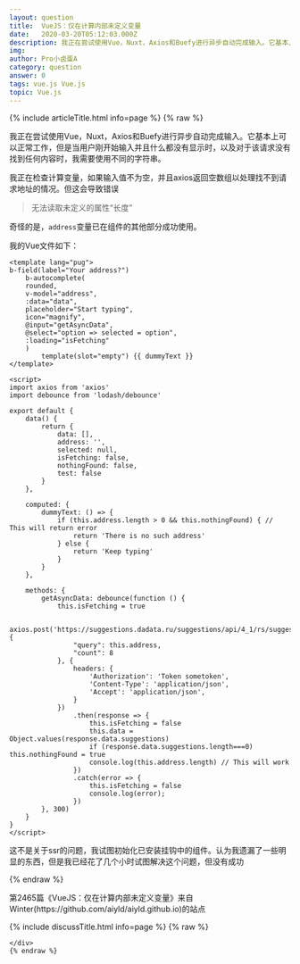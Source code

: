 ```yaml
---
layout: question
title:  VueJS：仅在计算内部未定义变量
date:   2020-03-20T05:12:03.000Z
description: 我正在尝试使用Vue，Nuxt，Axios和Buefy进行异步自动完成输入。它基本上可以正常工作，但是当用户刚开始输入并且什么都没有显示时，以及对于该请求...
img: 
author: Pro小卤蛋A
category: question
answer: 0
tags: vue.js Vue.js
topic: Vue.js
---
```

<div class="article-root">
  <div class="article">
    {% include articleTitle.html info=page %}
    {% raw %}
    <div class="article-content"><p><font style="vertical-align: inherit;"><font style="vertical-align: inherit;">我正在尝试使用Vue，Nuxt，Axios和Buefy进行异步自动完成输入。</font><font style="vertical-align: inherit;">它基本上可以正常工作，但是当用户刚开始输入并且什么都没有显示时，以及对于该请求没有找到任何内容时，我需要使用不同的字符串。</font></font></p>

<p><font style="vertical-align: inherit;"><font style="vertical-align: inherit;">我正在检查计算变量，如果输入值不为空，并且axios返回空数组以处理找不到请求地址的情况。</font><font style="vertical-align: inherit;">但这会导致错误</font></font></p>

<blockquote>
  <p><font style="vertical-align: inherit;"><font style="vertical-align: inherit;">无法读取未定义的属性“长度”</font></font></p>
</blockquote>

<p><font style="vertical-align: inherit;"><font style="vertical-align: inherit;">奇怪的是，</font></font><code>address</code><font style="vertical-align: inherit;"><font style="vertical-align: inherit;">变量已在组件的其他部分成功使用。</font></font></p>

<p><font style="vertical-align: inherit;"><font style="vertical-align: inherit;">我的Vue文件如下：</font></font></p>

<pre><code>&lt;template lang="pug"&gt;<font></font>
b-field(label="Your address?")<font></font>
    b-autocomplete(<font></font>
    rounded,<font></font>
    v-model="address",<font></font>
    :data="data",<font></font>
    placeholder="Start typing",<font></font>
    icon="magnify",<font></font>
    @input="getAsyncData",<font></font>
    @select="option =&gt; selected = option",<font></font>
    :loading="isFetching"<font></font>
    )<font></font>
        template(slot="empty") {{ dummyText }}<font></font>
&lt;/template&gt;<font></font>
<font></font>
&lt;script&gt;<font></font>
import axios from 'axios'<font></font>
import debounce from 'lodash/debounce'<font></font>
<font></font>
export default {<font></font>
    data() {<font></font>
        return {<font></font>
            data: [],<font></font>
            address: '',<font></font>
            selected: null,<font></font>
            isFetching: false,<font></font>
            nothingFound: false,<font></font>
            test: false<font></font>
        }<font></font>
    },<font></font>
<font></font>
    computed: {<font></font>
        dummyText: () =&gt; {<font></font>
            if (this.address.length &gt; 0 &amp;&amp; this.nothingFound) { // This will return error<font></font>
                return 'There is no such address'<font></font>
            } else {<font></font>
                return 'Keep typing'<font></font>
            }<font></font>
        }<font></font>
    },<font></font>
<font></font>
    methods: {<font></font>
        getAsyncData: debounce(function () {<font></font>
            this.isFetching = true<font></font>
<font></font>
            axios.post('https://suggestions.dadata.ru/suggestions/api/4_1/rs/suggest/address', {<font></font>
                "query": this.address,<font></font>
                "count": 8<font></font>
            }, {<font></font>
                headers: {<font></font>
                    'Authorization': 'Token sometoken',<font></font>
                    'Content-Type': 'application/json',<font></font>
                    'Accept': 'application/json',<font></font>
                }<font></font>
            })<font></font>
                .then(response =&gt; {<font></font>
                    this.isFetching = false<font></font>
                    this.data = Object.values(response.data.suggestions)<font></font>
                    if (response.data.suggestions.length===0) this.nothingFound = true<font></font>
                    console.log(this.address.length) // This will work<font></font>
                })<font></font>
                .catch(error =&gt; {<font></font>
                    this.isFetching = false<font></font>
                    console.log(error);<font></font>
                })<font></font>
        }, 300)<font></font>
    }<font></font>
}<font></font>
&lt;/script&gt;<font></font>
</code></pre>

<p><font style="vertical-align: inherit;"><font style="vertical-align: inherit;">这不是关于ssr的问题，我试图初始化已安装挂钩中的组件。</font><font style="vertical-align: inherit;">认为我遗漏了一些明显的东西，但是我已经花了几个小时试图解决这个问题，但没有成功</font></font></p></div>
    {% endraw %}
  </div>
  <p class="winter_mark">第2465篇《VueJS：仅在计算内部未定义变量》来自Winter(https://github.com/aiyld/aiyld.github.io)的站点</p>
  <div class="discuss-wrapper">
    {% include discussTitle.html info=page %}
    {% raw %}
    <div class="discuss-list">
    
    </div>
    {% endraw %}
  </div>
<div>
